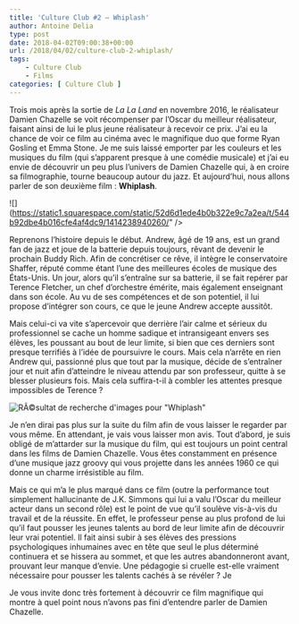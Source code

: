 ```yaml
---
title: 'Culture Club #2 – Whiplash'
author: Antoine Delia
type: post
date: 2018-04-02T09:00:38+00:00
url: /2018/04/02/culture-club-2-whiplash/
tags:
    - Culture Club
    - Films
categories: [ Culture Club ]
---
```

Trois mois après la sortie de _La La Land_ en novembre 2016, le réalisateur Damien Chazelle se voit récompenser par l&#8217;Oscar du meilleur réalisateur, faisant ainsi de lui le plus jeune réalisateur à recevoir ce prix. J&#8217;ai eu la chance de voir ce film au cinéma avec le magnifique duo que forme Ryan Gosling et Emma Stone. Je me suis laissé emporter par les couleurs et les musiques du film (qui s&#8217;apparent presque à une comédie musicale) et j&#8217;ai eu envie de découvrir un peu plus l&#8217;univers de Damien Chazelle qui, à en croire sa filmographie, tourne beaucoup autour du jazz. Et aujourd&#8217;hui, nous allons parler de son deuxième film : **Whiplash**.

![](https://static1.squarespace.com/static/52d6d1ede4b0b322e9c7a2ea/t/544b92dbe4b016cfe4af4dc9/1414238940260/" /> 

Reprenons l&#8217;histoire depuis le début. Andrew, âgé de 19 ans, est un grand fan de jazz et joue de la batterie depuis toujours, rêvant de devenir le prochain Buddy Rich. Afin de concrétiser ce rêve, il intègre le conservatoire Shaffer, réputé comme étant l&#8217;une des meilleures écoles de musique des États-Unis. Un jour, alors qu&#8217;il s&#8217;entraîne sur sa batterie, il se fait repérer par Terence Fletcher, un chef d&#8217;orchestre émérite, mais également enseignant dans son école. Au vu de ses compétences et de son potentiel, il lui propose d&#8217;intégrer son cours, ce que le jeune Andrew accepte aussitôt.

Mais celui-ci va vite s&#8217;apercevoir que derrière l&#8217;air calme et sérieux du professionnel se cache un homme sadique et intransigeant envers ses élèves, les poussant au bout de leur limite, si bien que ces derniers sont presque terrifiés à l&#8217;idée de poursuivre le cours. Mais cela n&#8217;arrête en rien Andrew qui, passionné plus que tout par la musique, décide de s&#8217;entraîner jour et nuit afin d&#8217;atteindre le niveau attendu par son professeur, quitte à se blesser plusieurs fois. Mais cela suffira-t-il à combler les attentes presque impossibles de Terence ?

![RÃ©sultat de recherche d'images pour &quot;Whiplash&quot;](https://i0.wp.com/www.critikat.com/wp-content/uploads/fly-images/53725/arton8316-980x0.jpg?w=1000&#038;ssl=1)

Je n&#8217;en dirai pas plus sur la suite du film afin de vous laisser le regarder par vous même. En attendant, je vais vous laisser mon avis. Tout d&#8217;abord, je suis obligé de m&#8217;attarder sur la musique du film, qui est toujours un point central dans les films de Damien Chazelle. Vous êtes constamment en présence d&#8217;une musique jazz groovy qui vous projette dans les années 1960 ce qui donne un charme irrésistible au film.

Mais ce qui m&#8217;a le plus marqué dans ce film (outre la performance tout simplement hallucinante de J.K. Simmons qui lui a valu l&#8217;Oscar du meilleur acteur dans un second rôle) est le point de vue qu&#8217;il soulève vis-à-vis du travail et de la réussite. En effet, le professeur pense au plus profond de lui qu&#8217;il faut pousser les jeunes talents au bord de leur limite afin de découvrir leur vrai potentiel. Il fait ainsi subir à ses élèves des pressions psychologiques inhumaines avec en tête que seul le plus déterminé continuera et se hissera au sommet, et que les autres abandonneront avant, prouvant leur manque d&#8217;envie. Une pédagogie si cruelle est-elle vraiment nécessaire pour pousser les talents cachés à se révéler ? Je

Je vous invite donc très fortement à découvrir ce film magnifique qui montre à quel point nous n&#8217;avons pas fini d&#8217;entendre parler de Damien Chazelle.